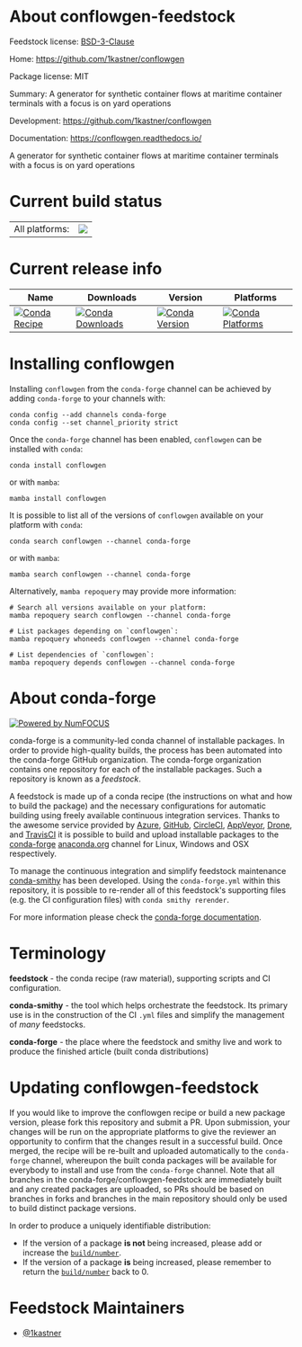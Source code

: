 About conflowgen-feedstock
==========================

Feedstock license: [BSD-3-Clause](https://github.com/conda-forge/conflowgen-feedstock/blob/main/LICENSE.txt)

Home: https://github.com/1kastner/conflowgen

Package license: MIT

Summary: A generator for synthetic container flows at maritime container terminals with a focus is on yard operations

Development: https://github.com/1kastner/conflowgen

Documentation: https://conflowgen.readthedocs.io/

A generator for synthetic container flows at maritime container terminals with a focus is on yard operations

Current build status
====================


<table><tr><td>All platforms:</td>
    <td>
      <a href="https://dev.azure.com/conda-forge/feedstock-builds/_build/latest?definitionId=15965&branchName=main">
        <img src="https://dev.azure.com/conda-forge/feedstock-builds/_apis/build/status/conflowgen-feedstock?branchName=main">
      </a>
    </td>
  </tr>
</table>

Current release info
====================

| Name | Downloads | Version | Platforms |
| --- | --- | --- | --- |
| [![Conda Recipe](https://img.shields.io/badge/recipe-conflowgen-green.svg)](https://anaconda.org/conda-forge/conflowgen) | [![Conda Downloads](https://img.shields.io/conda/dn/conda-forge/conflowgen.svg)](https://anaconda.org/conda-forge/conflowgen) | [![Conda Version](https://img.shields.io/conda/vn/conda-forge/conflowgen.svg)](https://anaconda.org/conda-forge/conflowgen) | [![Conda Platforms](https://img.shields.io/conda/pn/conda-forge/conflowgen.svg)](https://anaconda.org/conda-forge/conflowgen) |

Installing conflowgen
=====================

Installing `conflowgen` from the `conda-forge` channel can be achieved by adding `conda-forge` to your channels with:

```
conda config --add channels conda-forge
conda config --set channel_priority strict
```

Once the `conda-forge` channel has been enabled, `conflowgen` can be installed with `conda`:

```
conda install conflowgen
```

or with `mamba`:

```
mamba install conflowgen
```

It is possible to list all of the versions of `conflowgen` available on your platform with `conda`:

```
conda search conflowgen --channel conda-forge
```

or with `mamba`:

```
mamba search conflowgen --channel conda-forge
```

Alternatively, `mamba repoquery` may provide more information:

```
# Search all versions available on your platform:
mamba repoquery search conflowgen --channel conda-forge

# List packages depending on `conflowgen`:
mamba repoquery whoneeds conflowgen --channel conda-forge

# List dependencies of `conflowgen`:
mamba repoquery depends conflowgen --channel conda-forge
```


About conda-forge
=================

[![Powered by
NumFOCUS](https://img.shields.io/badge/powered%20by-NumFOCUS-orange.svg?style=flat&colorA=E1523D&colorB=007D8A)](https://numfocus.org)

conda-forge is a community-led conda channel of installable packages.
In order to provide high-quality builds, the process has been automated into the
conda-forge GitHub organization. The conda-forge organization contains one repository
for each of the installable packages. Such a repository is known as a *feedstock*.

A feedstock is made up of a conda recipe (the instructions on what and how to build
the package) and the necessary configurations for automatic building using freely
available continuous integration services. Thanks to the awesome service provided by
[Azure](https://azure.microsoft.com/en-us/services/devops/), [GitHub](https://github.com/),
[CircleCI](https://circleci.com/), [AppVeyor](https://www.appveyor.com/),
[Drone](https://cloud.drone.io/welcome), and [TravisCI](https://travis-ci.com/)
it is possible to build and upload installable packages to the
[conda-forge](https://anaconda.org/conda-forge) [anaconda.org](https://anaconda.org/)
channel for Linux, Windows and OSX respectively.

To manage the continuous integration and simplify feedstock maintenance
[conda-smithy](https://github.com/conda-forge/conda-smithy) has been developed.
Using the ``conda-forge.yml`` within this repository, it is possible to re-render all of
this feedstock's supporting files (e.g. the CI configuration files) with ``conda smithy rerender``.

For more information please check the [conda-forge documentation](https://conda-forge.org/docs/).

Terminology
===========

**feedstock** - the conda recipe (raw material), supporting scripts and CI configuration.

**conda-smithy** - the tool which helps orchestrate the feedstock.
                   Its primary use is in the construction of the CI ``.yml`` files
                   and simplify the management of *many* feedstocks.

**conda-forge** - the place where the feedstock and smithy live and work to
                  produce the finished article (built conda distributions)


Updating conflowgen-feedstock
=============================

If you would like to improve the conflowgen recipe or build a new
package version, please fork this repository and submit a PR. Upon submission,
your changes will be run on the appropriate platforms to give the reviewer an
opportunity to confirm that the changes result in a successful build. Once
merged, the recipe will be re-built and uploaded automatically to the
`conda-forge` channel, whereupon the built conda packages will be available for
everybody to install and use from the `conda-forge` channel.
Note that all branches in the conda-forge/conflowgen-feedstock are
immediately built and any created packages are uploaded, so PRs should be based
on branches in forks and branches in the main repository should only be used to
build distinct package versions.

In order to produce a uniquely identifiable distribution:
 * If the version of a package **is not** being increased, please add or increase
   the [``build/number``](https://docs.conda.io/projects/conda-build/en/latest/resources/define-metadata.html#build-number-and-string).
 * If the version of a package **is** being increased, please remember to return
   the [``build/number``](https://docs.conda.io/projects/conda-build/en/latest/resources/define-metadata.html#build-number-and-string)
   back to 0.

Feedstock Maintainers
=====================

* [@1kastner](https://github.com/1kastner/)

